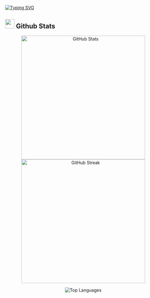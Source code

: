 [![Typing SVG](https://readme-typing-svg.demolab.com?font=Nunito&weight=20&size=35&pause=1000&color=FF3670&center=true&vCenter=true&width=900&height=120&lines=Welcome+to+my+Github+Profile!;I'm+Sebastian)](https://git.io/typing-svg)
<br>

## <img src="https://media.giphy.com/media/iY8CRBdQXODJSCERIr/giphy.gif" width="30px"> Github Stats 
<!-- 
![Sebastian's GitHub stats](https://github-readme-stats.vercel.app/api?username=SebastianVelasquezValle&show_icons=true&theme=radical)

![GitHub Streak](https://github-readme-streak-stats.herokuapp.com/?user=SebastianVelasquezValle&theme=radical&hide_border=false)

![Top Langs](https://github-readme-stats.vercel.app/api/top-langs/?username=SebastianVelasquezValle&langs_count=8&theme=radical)
-->

<p align="center">
  <img src="https://github-readme-stats.vercel.app/api?username=SebastianVelasquezValle&show_icons=true&theme=radical" alt="GitHub Stats" width="400" />
  <img src="https://github-readme-streak-stats.herokuapp.com/?user=SebastianVelasquezValle&theme=radical&hide_border=false" alt="GitHub Streak" width="400" />
</p>

<p align="center">
  <img src="https://github-readme-stats.vercel.app/api/top-langs/?username=SebastianVelasquezValle&langs_count=8&theme=radical" alt="Top Languages" />
</p>


